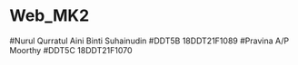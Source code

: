 # Web_MK2
 
#Nurul Qurratul Aini Binti Suhainudin
#DDT5B 18DDT21F1089
#Pravina A/P Moorthy
#DDT5C 18DDT21F1070
